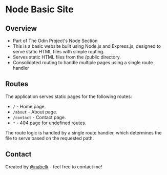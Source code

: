 # Node Basic Site

## Overview

- Part of The Odin Project's Node Section
- This is a basic website built using Node.js and Express.js, designed to serve static HTML files with simple routing.
- Serves static HTML files from the /public directory.
- Consolidated routing to handle multiple pages using a single route handler

## Routes

The application serves static pages for the following routes:

- `/` - Home page.
- `/about` - About page.
- `/contact` - Contact page.
- `*` - 404 page for undefined routes.

The route logic is handled by a single route handler, which determines the file to serve based on the requested path.

## Contact

Created by [@nabelk](https://www.linkedin.com/in/nabil-khalid-36791a241/) - feel free to contact me!
